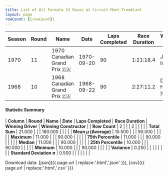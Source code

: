 ```yaml
---
title: List of All Formula 1® Races at Circuit Mont-Tremblant
layout: page
rowCount: {{rowCount}}
---
```


| Season | Round | Name | Date | Laps Completed | Race Duration | Winning Driver | Winning Constructor |
|--|--|--|--|--|--|--|--|
| 1970 | 11 | 1970 Canadian Grand Prix 🇨🇦 | 1970-09-20 | 90 | 1:21:18.4 | Jacky Ickx 🇧🇪 | Ferrari 🇮🇹 |
| 1968 | 10 | 1968 Canadian Grand Prix 🇨🇦 | 1968-09-22 | 90 | 2:27:11.2 | Denny Hulme 🇳🇿 | McLaren-Ford 🇬🇧 |

#### Statistic Summary

| **Column** | **Round** | **Name** | **Date** | **Laps Completed** | **Race Duration** | **Winning Driver** | **Winning Constructor** |
| **Row Count** | 2 |  |  | 2 |  |  |  |
| **Total Sum** | 21.000 |  |  | 180.000 |  |  |  |
| **Mean μ (Average)** | 10.500 |  |  | 90.000 |  |  |  |
| **Maximum** | 11.000 |  |  | 90.000 |  |  |  |
| **75th Percentile** | 11.000 |  |  | 90.000 |  |  |  |
| **Median** | 11.000 |  |  | 90.000 |  |  |  |
| **25th Percentile** | 10.000 |  |  | 90.000 |  |  |  |
| **Minimum** | 10.000 |  |  | 90.000 |  |  |  |
| **Variance** | 0.250 |  |  |  |  |  |  |
| **Standard Deviation σ** | 0.500 |  |  |  |  |  |  |

Download data: [json]({{ page.url | replace:'.html','.json' }}), [csv]({{ page.url | replace:'.html','.csv' }})
